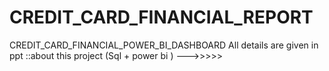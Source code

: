 # CREDIT_CARD_FINANCIAL_REPORT
CREDIT_CARD_FINANCIAL_POWER_BI_DASHBOARD
All details are given in ppt ::about this project (Sql + power bi ) --->>>>>
